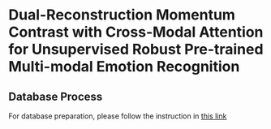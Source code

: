 # Dual-Reconstruction Momentum Contrast with Cross-Modal Attention for Unsupervised Robust Pre-trained Multi-modal Emotion Recognition

## Database Process

For database preparation, please follow the instruction in [this link](https://github.com/zeroQiaoba/GCNet)
